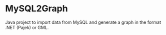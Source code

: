 # MySQL2Graph
Java project to import data from MySQL and generate a graph in the format .NET (Pajek) or GML.
